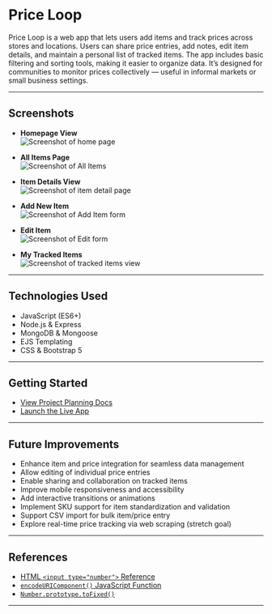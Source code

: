 # Price Loop

Price Loop is a web app that lets users add items and track prices across stores and locations. Users can share price entries, add notes, edit item details, and maintain a personal list of tracked items. The app includes basic filtering and sorting tools, making it easier to organize data. It’s designed for communities to monitor prices collectively — useful in informal markets or small business settings.

---

## Screenshots

- **Homepage View**  
  ![Screenshot of home page](https://i.imgur.com/eKR3le2.png)

- **All Items Page**  
  ![Screenshot of All Items](https://i.imgur.com/hTpHm3n.png)

- **Item Details View**  
  ![Screenshot of item detail page](https://i.imgur.com/ffb0zjK.png)

- **Add New Item**  
  ![Screenshot of Add Item form](https://i.imgur.com/wagT8sc.png)

- **Edit Item**  
  ![Screenshot of Edit form](https://i.imgur.com/Wh5TvML.png)

- **My Tracked Items**  
  ![Screenshot of tracked items view](https://i.imgur.com/81p7GK1.png)

---

## Technologies Used

- JavaScript (ES6+)
- Node.js & Express
- MongoDB & Mongoose
- EJS Templating
- CSS & Bootstrap 5

---

## Getting Started

- [View Project Planning Docs](https://trello.com/b/ZyGjVWcy)
- [Launch the Live App](https://price-loop-c6ce75e11708.herokuapp.com/)

---

## Future Improvements

- Enhance item and price integration for seamless data management
- Allow editing of individual price entries
- Enable sharing and collaboration on tracked items
- Improve mobile responsiveness and accessibility
- Add interactive transitions or animations
- Implement SKU support for item standardization and validation
- Support CSV import for bulk item/price entry
- Explore real-time price tracking via web scraping (stretch goal)

---

## References

- [HTML `<input type="number">` Reference](https://developer.mozilla.org/en-US/docs/Web/HTML/Reference/Elements/input/number)
- [`encodeURIComponent()` JavaScript Function](https://developer.mozilla.org/en-US/docs/Web/JavaScript/Reference/Global_Objects/encodeURIComponent)
- [`Number.prototype.toFixed()`](https://developer.mozilla.org/en-US/docs/Web/JavaScript/Reference/Global_Objects/Number/toFixed)

---